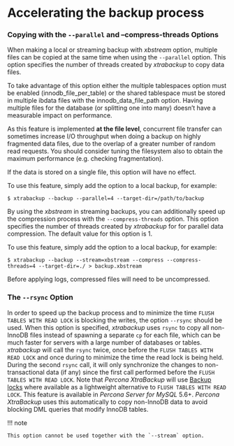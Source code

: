 # Accelerating the backup process

### Copying with the `--parallel` and –compress-threads Options

When making a local or streaming backup with *xbstream* option, multiple files
can be copied at the same time when using the `--parallel` option. This
option specifies the number of threads created by *xtrabackup* to copy data
files.

To take advantage of this option either the multiple tablespaces option must be
enabled (innodb_file_per_table) or the shared tablespace must be stored
in multiple ibdata files with the innodb_data_file_path option.
Having multiple files for the database (or splitting one into many) doesn’t have
a measurable impact on performance.

As this feature is implemented **at the file level**, concurrent file transfer
can sometimes increase I/O throughput when doing a backup on highly fragmented
data files, due to the overlap of a greater number of random read requests. You
should consider tuning the filesystem also to obtain the maximum performance
(e.g. checking fragmentation).

If the data is stored on a single file, this option will have no effect.

To use this feature, simply add the option to a local backup, for example:

```shell
$ xtrabackup --backup --parallel=4 --target-dir=/path/to/backup
```

By using the *xbstream* in streaming backups, you can additionally speed up the
compression process with the `--compress-threads` option. This option
specifies the number of threads created by *xtrabackup* for for parallel data
compression. The default value for this option is 1.

To use this feature, simply add the option to a local backup, for example:

```shell
$ xtrabackup --backup --stream=xbstream --compress --compress-threads=4 --target-dir=./ > backup.xbstream
```

Before applying logs, compressed files will need to be uncompressed.

### The `--rsync` Option

In order to speed up the backup process and to minimize the time `FLUSH TABLES
WITH READ LOCK` is blocking the writes, the option `--rsync` should be
used. When this option is specified, *xtrabackup* uses `rsync` to copy all
non-InnoDB files instead of spawning a separate `cp` for each file, which can
be much faster for servers with a large number of databases or
tables. *xtrabackup* will call the `rsync` twice, once before the `FLUSH
TABLES WITH READ LOCK` and once during to minimize the time the read lock is
being held. During the second `rsync` call, it will only synchronize the
changes to non-transactional data (if any) since the first call performed before
the `FLUSH TABLES WITH READ LOCK`. Note that *Percona XtraBackup* will use
[Backup locks](https://www.percona.com/doc/percona-server/5.6/management/backup_locks.html#backup-locks)
where available as a lightweight alternative to `FLUSH TABLES WITH READ
LOCK`. This feature is available in *Percona Server for MySQL* 5.6+. *Percona XtraBackup*
uses this automatically to copy non-InnoDB data to avoid blocking DML queries
that modify InnoDB tables.

!!! note
   
    This option cannot be used together with the `--stream` option.
